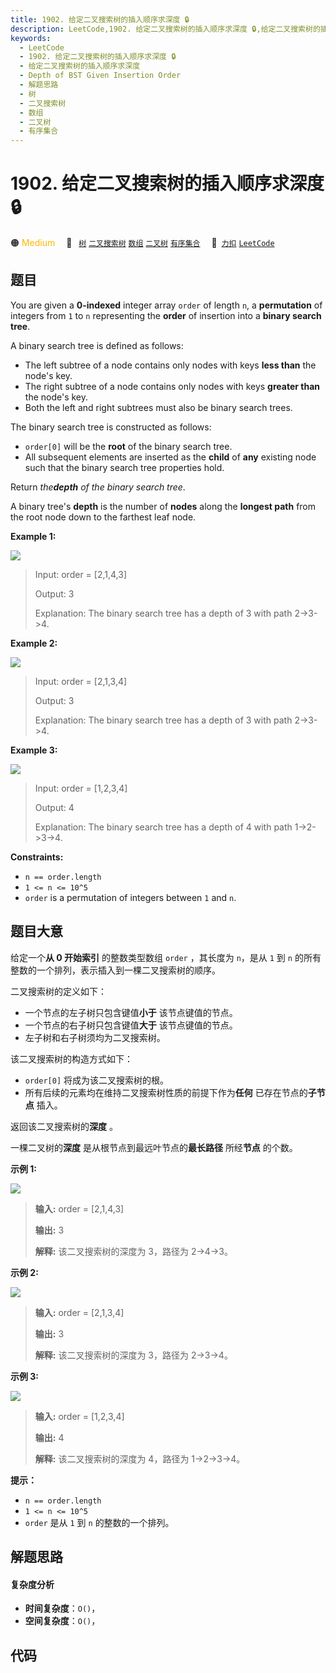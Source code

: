 ```yaml
---
title: 1902. 给定二叉搜索树的插入顺序求深度 🔒
description: LeetCode,1902. 给定二叉搜索树的插入顺序求深度 🔒,给定二叉搜索树的插入顺序求深度,Depth of BST Given Insertion Order,解题思路,树,二叉搜索树,数组,二叉树,有序集合
keywords:
  - LeetCode
  - 1902. 给定二叉搜索树的插入顺序求深度 🔒
  - 给定二叉搜索树的插入顺序求深度
  - Depth of BST Given Insertion Order
  - 解题思路
  - 树
  - 二叉搜索树
  - 数组
  - 二叉树
  - 有序集合
---
```


# 1902. 给定二叉搜索树的插入顺序求深度 🔒

🟠 <font color=#ffb800>Medium</font>&emsp; 🔖&ensp; [`树`](/tag/tree.md) [`二叉搜索树`](/tag/binary-search-tree.md) [`数组`](/tag/array.md) [`二叉树`](/tag/binary-tree.md) [`有序集合`](/tag/ordered-set.md)&emsp; 🔗&ensp;[`力扣`](https://leetcode.cn/problems/depth-of-bst-given-insertion-order) [`LeetCode`](https://leetcode.com/problems/depth-of-bst-given-insertion-order)

## 题目

You are given a **0-indexed** integer array `order` of length `n`, a
**permutation** of integers from `1` to `n` representing the **order** of
insertion into a **binary search tree**.

A binary search tree is defined as follows:

  * The left subtree of a node contains only nodes with keys **less than** the node's key.
  * The right subtree of a node contains only nodes with keys **greater than** the node's key.
  * Both the left and right subtrees must also be binary search trees.

The binary search tree is constructed as follows:

  * `order[0]` will be the **root** of the binary search tree.
  * All subsequent elements are inserted as the **child** of **any** existing node such that the binary search tree properties hold.

Return _the**depth** of the binary search tree_.

A binary tree's **depth** is the number of **nodes** along the **longest
path** from the root node down to the farthest leaf node.



**Example 1:**

![](https://fastly.jsdelivr.net/gh/doocs/leetcode@main/solution/1900-1999/1902.Depth%20of%20BST%20Given%20Insertion%20Order/images/1.png)

> Input: order = [2,1,4,3]
> 
> Output: 3
> 
> Explanation: The binary search tree has a depth of 3 with path 2->3->4.

**Example 2:**

![](https://fastly.jsdelivr.net/gh/doocs/leetcode@main/solution/1900-1999/1902.Depth%20of%20BST%20Given%20Insertion%20Order/images/2.png)

> Input: order = [2,1,3,4]
> 
> Output: 3
> 
> Explanation: The binary search tree has a depth of 3 with path 2->3->4.

**Example 3:**

![](https://fastly.jsdelivr.net/gh/doocs/leetcode@main/solution/1900-1999/1902.Depth%20of%20BST%20Given%20Insertion%20Order/images/3.png)

> Input: order = [1,2,3,4]
> 
> Output: 4
> 
> Explanation: The binary search tree has a depth of 4 with path 1->2->3->4.

**Constraints:**

  * `n == order.length`
  * `1 <= n <= 10^5`
  * `order` is a permutation of integers between `1` and `n`.


## 题目大意

给定一个**从 0 开始索引** 的整数类型数组 `order` ，其长度为 `n`，是从 `1` 到 `n`
的所有整数的一个排列，表示插入到一棵二叉搜索树的顺序。

二叉搜索树的定义如下：

  * 一个节点的左子树只包含键值**小于** 该节点键值的节点。
  * 一个节点的右子树只包含键值**大于** 该节点键值的节点。
  * 左子树和右子树须均为二叉搜索树。

该二叉搜索树的构造方式如下：

  * `order[0]` 将成为该二叉搜索树的根。
  * 所有后续的元素均在维持二叉搜索树性质的前提下作为**任何** 已存在节点的**子节点** 插入。

返回该二叉搜索树的**深度** 。

一棵二叉树的**深度** 是从根节点到最远叶节点的**最长路径** 所经**节点** 的个数。



**示例 1:**

![](https://fastly.jsdelivr.net/gh/doocs/leetcode@main/solution/1900-1999/1902.Depth%20of%20BST%20Given%20Insertion%20Order/images/1.png)

> 
> 
> 
> 
> 
> **输入:** order = [2,1,4,3]
> 
> **输出:** 3
> 
> **解释:** 该二叉搜索树的深度为 3，路径为 2->4->3。
> 
> 

**示例 2:**

![](https://fastly.jsdelivr.net/gh/doocs/leetcode@main/solution/1900-1999/1902.Depth%20of%20BST%20Given%20Insertion%20Order/images/2.png)

> 
> 
> 
> 
> 
> **输入:** order = [2,1,3,4]
> 
> **输出:** 3
> 
> **解释:** 该二叉搜索树的深度为 3，路径为 2->3->4。
> 
> 

**示例 3:**

![](https://fastly.jsdelivr.net/gh/doocs/leetcode@main/solution/1900-1999/1902.Depth%20of%20BST%20Given%20Insertion%20Order/images/3.png)

> 
> 
> 
> 
> 
> **输入:** order = [1,2,3,4]
> 
> **输出:** 4
> 
> **解释:** 该二叉搜索树的深度为 4，路径为 1->2->3->4。
> 
> 



**提示：**

  * `n == order.length`
  * `1 <= n <= 10^5`
  * `order` 是从 `1` 到 `n` 的整数的一个排列。


## 解题思路

#### 复杂度分析

- **时间复杂度**：`O()`，
- **空间复杂度**：`O()`，

## 代码

```javascript

```